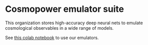 # Cosmopower emulator suite


This organization stores high-accuracy deep neural nets to emulate cosmological observables in a wide range of models. 


See [this colab notebook](https://colab.research.google.com/drive/1YB9rUzUSKx6LeugtDU0eWRlA0yLxpM1-?usp=sharing) to use our emulators. 

